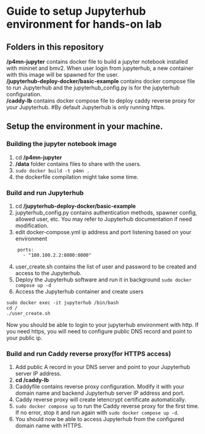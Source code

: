 # Guide to setup Jupyterhub environment for hands-on lab

## Folders in this repository
**/p4mn-jupyter** contains docker file to build a jupyter notebook installed with mininet and bmv2. When user login from jupyterhub, a new container with this image will be spawned for the user.<br/>
**/jupyterhub-deploy-docker/basic-example** contains docker compose file to run Jupyterhub and the jupyterhub_config.py is for the jupyterhub configuration.<br/>
**/caddy-lb** contains docker compose file to deploy caddy reverse proxy for your Jupyterhub. #By default Jupyterhub is only running https.

## Setup the environment in your machine.

### Building the jupyter notebook image 
1. cd **/p4mn-jupyter**
2. **/data** folder contains files to share with the users.
3. ```sudo docker build -t p4mn .```
4. the dockerfile compilation might take some time.

### Build and run Jupyterhub
1. cd **/jupyterhub-deploy-docker/basic-example**
2. jupyterhub_config.py contains authentication methods, spawner config, allowed user, etc. You may refer to Jupyterhub documentation if need modification.
3. edit docker-compose.yml ip address and port listening based on your environment
```
    ports:
      - "100.100.2.2:8000:8000"
```
4. user_create.sh contains the list of user and password to be created and access to the Jupyterhub.
5. Deploy the Jupyterhub software and run it in background ```sudo docker compose up -d```
6. Access the Jupyterhub container and create users
```
sudo docker exec -it jupyterhub /bin/bash
cd /
./user_create.sh
```

Now you should be able to login to your jupyterhub environment with http. If you need https, you will need to configure public DNS record and point to your public ip.

### Build and run Caddy reverse proxy(for HTTPS access)
1. Add public A record in your DNS server and point to your Jupyterhub server IP address.
2. **cd /caddy-lb**
3. Caddyfile contains reverse proxy configuration. Modify it with your domain name and backend Jupyterhub server IP address and port.
4. Caddy reverse proxy will create letencrypt certificate automatically.
5. ```sudo docker compose up``` to run the Caddy reverse proxy for the first time. If no error, stop it and run again with ```sudo docker compose up -d```.
6. You should now be able to access Jupyterhub from the configured domain name with HTTPS.
